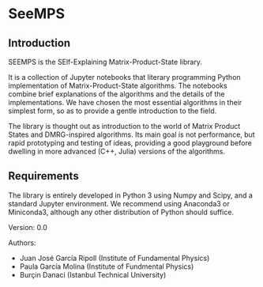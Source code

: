 # SeeMPS

## Introduction

SEEMPS is the SElf-Explaining Matrix-Product-State library.

It is a collection of Jupyter notebooks that literary programming
Python implementation of Matrix-Product-State algorithms. The
notebooks combine brief explanations of the algorithms and the details
of the implementations. We have chosen the most essential algorithms
in their simplest form, so as to provide a gentle introduction to the
field.

The library is thought out as introduction to the world of Matrix
Product States and DMRG-inspired algorithms. Its main goal is not
performance, but rapid prototyping and testing of ideas, providing a
good playground before dwelling in more advanced (C++, Julia) versions
of the algorithms.

## Requirements

The library is entirely developed in Python 3 using Numpy and Scipy,
and a standard Jupyter environment. We recommend using Anaconda3 or
Miniconda3, although any other distribution of Python should suffice.

Version: 0.0

Authors:

* Juan José García Ripoll (Institute of Fundamental Physics)
* Paula García Molina (Institute of Fundmental Physics)
* Burçin Danaci (Istanbul Technical University)

